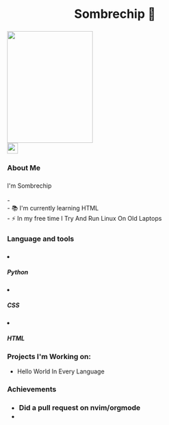 ###

<h1 align="center">Sombrechip 👋</h1>

###
<div align="left">
<img src="https://assets.mycast.io/actor_images/actor-satoru-gojo-655747_large.jpg?1673919599" 
     width="200" 
     height="260" />


<div align="left">
  <a href="https://www.youtube.com/@Sombrechip"><img src="https://img.shields.io/static/v1?message=Youtube&logo=youtube&label=&color=FF0000&logoColor=white&labelColor=&style=for-the-badge" height="25" alt="youtube logo"></a>
</div>

###

<h3 align="left">  About Me</h3>

###

<p align="left">I'm Sombrechip<br><br>- <br>- 📚 I'm currently learning HTML<br>- ⚡ In my free time I Try And Run Linux On Old Laptops</p>

###

<h3 align="left"> Language and tools</h3>

###

<li><h5>Python</h5></li>
<li><h5>CSS</h5></li>
<li><h5>HTML</h5></li>
  
###

<h3>Projects I'm Working on:</h3>

<ul>
<li>Hello World In Every Language</li>



</ul>

<h3>Achievements<h3>
<ul>
<li>Did a pull request on nvim/orgmode<li>
<ul>
